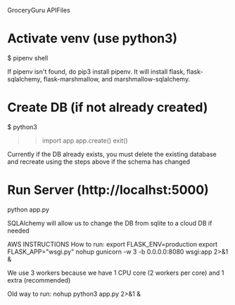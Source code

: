 GroceryGuru APIFiles

# Activate venv (use python3)
$ pipenv shell

If pipenv isn't found, do pip3 install pipenv.
It will install flask, flask-sqlalchemy, flask-marshmallow, and marshmallow-sqlalchemy.

# Create DB (if not already created)
$ python3
>> import app
>> app.create()
>> exit()

Currently if the DB already exists, you must delete the existing database and recreate using the steps above if the schema has changed

# Run Server (http://localhst:5000)
python app.py

SQLAlchemy will allow us to change the DB from sqlite to a cloud DB if needed

AWS INSTRUCTIONS 
How to run:
export FLASK_ENV=production
export FLASK_APP="wsgi.py"
nohup gunicorn -w 3 -b 0.0.0.0:8080 wsgi:app 2>&1 &

We use 3 workers because we have 1 CPU core (2 workers per core) and 1 extra (recommended)

Old way to run:
nohup python3 app.py 2>&1 &
